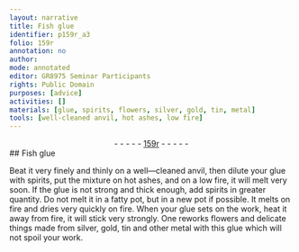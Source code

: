 ```yaml
---
layout: narrative
title: Fish glue
identifier: p159r_a3
folio: 159r
annotation: no
author:
mode: annotated
editor: GR8975 Seminar Participants
rights: Public Domain
purposes: [advice]
activities: []
materials: [glue, spirits, flowers, silver, gold, tin, metal]
tools: [well-cleaned anvil, hot ashes, low fire]
---
```


 <div class="folio" align="center">- - - - - <a href="http://gallica.bnf.fr/ark:/12148/btv1b10500001g/f323.item.r=" target="_blank">159r</a> - - - - - </div> 
## Fish glue

 
Beat it very finely and thinly on a <span class="tool">well—cleaned anvil</span>, then dilute your <span class="material">glue</span> with <span class="material">spirits</span>, put the mixture on <span class="tool">hot ashes</span>, and on a <span class="tool">low fire</span>, it will melt very soon. If the <span class="material">glue</span> is not strong and thick enough, add <span class="material">spirits</span> in greater quantity. Do not melt it in a fatty pot, but in a new pot if possible. It melts on fire and dries very quickly on fire. When your <span class="material">glue</span> sets on the work, heat it away from fire, it will stick very strongly. One reworks <span class="material">flowers</span> and delicate things made from <span class="material">silver</span>, <span class="material">gold</span>, <span class="material">tin</span> and other <span class="material">metal</span> with this glue which will not spoil your work.
 